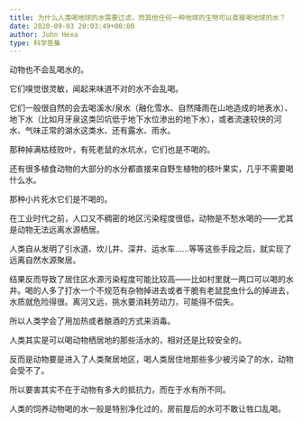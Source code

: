 ```yaml
---
title: 为什么人类喝地球的水需要过滤，而其他任何一种地球的生物可以直接喝地球的水？
date: 2020-09-03 20:03:49+00:00
author: John Hexa
type: 科学答集
---
```

动物也不会乱喝水的。

它们嗅觉很灵敏，闻起来味道不对的水不会乱喝。

它们一般很自然的会去喝溪水/泉水（融化雪水、自然降雨在山地造成的地表水）、地下水（比如月牙泉这类凹坑低于地下水位渗出的地下水），或者流速较快的河水、气味正常的湖水这类水、还有露水、雨水。

那种掉满枯枝败叶，有死老鼠的水坑水，它们也是不喝的。

还有很多植食动物的大部分的水分都直接来自野生植物的枝叶果实，几乎不需要喝什么水。

那种小片死水它们是不喝的。

在工业时代之前，人口又不稠密的地区污染程度很低，动物是不愁水喝的——尤其是动物无法远离水源栖居。

人类自从发明了引水道、坎儿井、深井、运水车……等等这些手段之后，就实现了远离自然水源聚居。

结果反而导致了居住区水源污染程度可能比较高——比如村里就一两口可以喝的水井。喝的人多了打水一个不规范有杂物掉进去或者干脆有老鼠昆虫什么的掉进去，水质就危险得很。离河又远，挑水要消耗劳动力，可能得不偿失。

所以人类学会了用加热或者酿酒的方式来消毒。

人类其实是可以喝动物栖居地的那些活水的，相对还是比较安全的。

反而是动物要是进入了人类聚居地区，喝人类居住地那些多少被污染了的水，动物会受不了。

所以要害其实不在于动物有多大的抵抗力，而在于水有所不同。

人类的饲养动物喝的水一般是特别净化过的，房前屋后的水可不敢让牲口乱喝。


